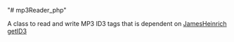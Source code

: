 "# mp3Reader_php" 

A class to read and write MP3 ID3 tags that is dependent on <a href="https://github.com/JamesHeinrich/getID3">JamesHeinrich getID3</a>

